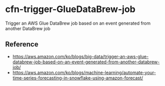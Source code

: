 # cfn-trigger-GlueDataBrew-job
Trigger an AWS Glue DataBrew job based on an event generated from another DataBrew job

## Reference
- https://aws.amazon.com/ko/blogs/big-data/trigger-an-aws-glue-databrew-job-based-on-an-event-generated-from-another-databrew-job/
- https://aws.amazon.com/ko/blogs/machine-learning/automate-your-time-series-forecasting-in-snowflake-using-amazon-forecast/
